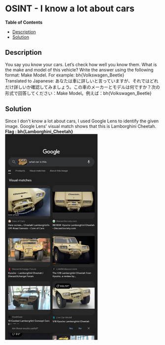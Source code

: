 <h1> OSINT - I know a lot about cars </h1>

**Table of Contents**
- [Description](#description)
- [Solution](#solution)

## Description
You say you know your cars. Let’s check how well you know them. What is the make and model of this vehicle? Write the answer using the following format: Make Model. For example: bh{Volkswagen_Beetle}<br>
Translated to Japanese:
あなたは車に詳しいと言っていますが、それではどれだけ詳しいか確認してみましょう。この車のメーカーとモデルは何ですか？次の形式で回答してください：Make Model。例えば：bh{Volkswagen_Beetle}

## Solution
Since I don't know a lot about cars, I used Google Lens to identify the given image. Google Lens' visual match shows that this is Lamborghini Cheetah.
**Flag : bh{Lamborghini_Cheetah}**
<img src="img/Screenshot.png" alt="Solution" width="300" height="auto">